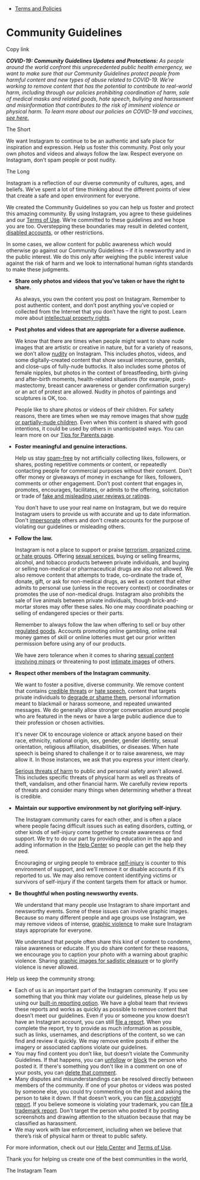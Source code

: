 *   [Terms and Policies](https://help.instagram.com/1417489251945243/?helpref=breadcrumb)

Community Guidelines
====================

Copy link

_**COVID-19: Community Guidelines Updates and Protections:** As people around the world confront this unprecedented public health emergency, we want to make sure that our Community Guidelines protect people from harmful content and new types of abuse related to COVID-19. We’re working to remove content that has the potential to contribute to real-world harm, including through our policies prohibiting coordination of harm, sale of medical masks and related goods, hate speech, bullying and harassment and misinformation that contributes to the risk of imminent violence or physical harm. To learn more about our policies on COVID-19 and vaccines, [see here.](https://help.instagram.com/697825587576762?helpref=faq_content)_

The Short

We want Instagram to continue to be an authentic and safe place for inspiration and expression. Help us foster this community. Post only your own photos and videos and always follow the law. Respect everyone on Instagram, don’t spam people or post nudity.

The Long

Instagram is a reflection of our diverse community of cultures, ages, and beliefs. We’ve spent a lot of time thinking about the different points of view that create a safe and open environment for everyone.

We created the Community Guidelines so you can help us foster and protect this amazing community. By using Instagram, you agree to these guidelines and our [Terms of Use](https://www.instagram.com/legal/terms). We’re committed to these guidelines and we hope you are too. Overstepping these boundaries may result in deleted content, [disabled accounts](https://help.instagram.com/366993040048856?helpref=faq_content), or other restrictions.

In some cases, we allow content for public awareness which would otherwise go against our Community Guidelines – if it is newsworthy and in the public interest. We do this only after weighing the public interest value against the risk of harm and we look to international human rights standards to make these judgments.

*   **Share only photos and videos that you’ve taken or have the right to share.**
    
    As always, you own the content you post on Instagram. Remember to post authentic content, and don’t post anything you’ve copied or collected from the Internet that you don’t have the right to post. Learn more about [intellectual property rights](https://help.instagram.com/126382350847838?helpref=faq_content).
    
*   **Post photos and videos that are appropriate for a diverse audience.**
    
    We know that there are times when people might want to share nude images that are artistic or creative in nature, but for a variety of reasons, we don’t allow [nudity](https://l.instagram.com/?u=https%3A%2F%2Fwww.facebook.com%2Fcommunitystandards%2Fadult_nudity_sexual_activity&e=AT2C6VuxXs5HNkOxb5p6YW2B5DQNhRGTfv01HcvApB8EB6LXgNkHWQYYCp40kK-8ft-7YF48RWNxXL-iDUCCGVBZUqQzjyK3tz5w9sW6V6Z-jTFNnyhnbIZpjREpmaUbNTMhSQc79uEv-nCaQYCD589E1SbpznFvMG5YDQ) on Instagram. This includes photos, videos, and some digitally-created content that show sexual intercourse, genitals, and close-ups of fully-nude buttocks. It also includes some photos of female nipples, but photos in the context of breastfeeding, birth giving and after-birth moments, health-related situations (for example, post-mastectomy, breast cancer awareness or gender confirmation surgery) or an act of protest are allowed. Nudity in photos of paintings and sculptures is OK, too.
    
    People like to share photos or videos of their children. For safety reasons, there are times when we may remove images that show [nude or partially-nude children](https://l.instagram.com/?u=https%3A%2F%2Fwww.facebook.com%2Fcommunitystandards%2Fchild_nudity_sexual_exploitation&e=AT2C6VuxXs5HNkOxb5p6YW2B5DQNhRGTfv01HcvApB8EB6LXgNkHWQYYCp40kK-8ft-7YF48RWNxXL-iDUCCGVBZUqQzjyK3tz5w9sW6V6Z-jTFNnyhnbIZpjREpmaUbNTMhSQc79uEv-nCaQYCD589E1SbpznFvMG5YDQ). Even when this content is shared with good intentions, it could be used by others in unanticipated ways. You can learn more on our [Tips for Parents page](https://help.instagram.com/154475974694511/?helpref=faq_content).
    
*   **Foster meaningful and genuine interactions.**
    
    Help us stay [spam-free](https://l.instagram.com/?u=https%3A%2F%2Fwww.facebook.com%2Fcommunitystandards%2Fspam&e=AT2C6VuxXs5HNkOxb5p6YW2B5DQNhRGTfv01HcvApB8EB6LXgNkHWQYYCp40kK-8ft-7YF48RWNxXL-iDUCCGVBZUqQzjyK3tz5w9sW6V6Z-jTFNnyhnbIZpjREpmaUbNTMhSQc79uEv-nCaQYCD589E1SbpznFvMG5YDQ) by not artificially collecting likes, followers, or shares, posting repetitive comments or content, or repeatedly contacting people for commercial purposes without their consent. Don’t offer money or giveaways of money in exchange for likes, followers, comments or other engagement. Don’t post content that engages in, promotes, encourages, facilitates, or admits to the offering, solicitation or trade of [fake and misleading user reviews or ratings](https://l.instagram.com/?u=https%3A%2F%2Fwww.facebook.com%2Fcommunitystandards%2Ffraud_deception&e=AT2C6VuxXs5HNkOxb5p6YW2B5DQNhRGTfv01HcvApB8EB6LXgNkHWQYYCp40kK-8ft-7YF48RWNxXL-iDUCCGVBZUqQzjyK3tz5w9sW6V6Z-jTFNnyhnbIZpjREpmaUbNTMhSQc79uEv-nCaQYCD589E1SbpznFvMG5YDQ).
    
    You don’t have to use your real name on Instagram, but we do require Instagram users to provide us with accurate and up to date information. Don't [impersonate](https://l.instagram.com/?u=https%3A%2F%2Fwww.facebook.com%2Fcommunitystandards%2Fmisrepresentation&e=AT2C6VuxXs5HNkOxb5p6YW2B5DQNhRGTfv01HcvApB8EB6LXgNkHWQYYCp40kK-8ft-7YF48RWNxXL-iDUCCGVBZUqQzjyK3tz5w9sW6V6Z-jTFNnyhnbIZpjREpmaUbNTMhSQc79uEv-nCaQYCD589E1SbpznFvMG5YDQ) others and don't create accounts for the purpose of violating our guidelines or misleading others.
    
*   **Follow the law.**
    
    Instagram is not a place to support or praise [terrorism, organized crime, or hate groups](https://l.instagram.com/?u=https%3A%2F%2Fwww.facebook.com%2Fcommunitystandards%2Fdangerous_individuals_organizations&e=AT2C6VuxXs5HNkOxb5p6YW2B5DQNhRGTfv01HcvApB8EB6LXgNkHWQYYCp40kK-8ft-7YF48RWNxXL-iDUCCGVBZUqQzjyK3tz5w9sW6V6Z-jTFNnyhnbIZpjREpmaUbNTMhSQc79uEv-nCaQYCD589E1SbpznFvMG5YDQ). Offering [sexual services](https://l.instagram.com/?u=https%3A%2F%2Fwww.facebook.com%2Fcommunitystandards%2Fsexual_solicitation&e=AT2C6VuxXs5HNkOxb5p6YW2B5DQNhRGTfv01HcvApB8EB6LXgNkHWQYYCp40kK-8ft-7YF48RWNxXL-iDUCCGVBZUqQzjyK3tz5w9sW6V6Z-jTFNnyhnbIZpjREpmaUbNTMhSQc79uEv-nCaQYCD589E1SbpznFvMG5YDQ), buying or selling firearms, alcohol, and tobacco products between private individuals, and buying or selling non-medical or pharmaceutical drugs are also not allowed. We also remove content that attempts to trade, co-ordinate the trade of, donate, gift, or ask for non-medical drugs, as well as content that either admits to personal use (unless in the recovery context) or coordinates or promotes the use of non-medical drugs. Instagram also prohibits the sale of live animals between private individuals, though brick-and-mortar stores may offer these sales. No one may coordinate poaching or selling of endangered species or their parts.
    
    Remember to always follow the law when offering to sell or buy other [regulated goods](https://l.instagram.com/?u=https%3A%2F%2Fwww.facebook.com%2Fcommunitystandards%2Fregulated_goods&e=AT2C6VuxXs5HNkOxb5p6YW2B5DQNhRGTfv01HcvApB8EB6LXgNkHWQYYCp40kK-8ft-7YF48RWNxXL-iDUCCGVBZUqQzjyK3tz5w9sW6V6Z-jTFNnyhnbIZpjREpmaUbNTMhSQc79uEv-nCaQYCD589E1SbpznFvMG5YDQ). Accounts promoting online gambling, online real money games of skill or online lotteries must get our prior written permission before using any of our products.
    
    We have zero tolerance when it comes to sharing [sexual content involving minors](https://l.instagram.com/?u=https%3A%2F%2Fwww.facebook.com%2Fcommunitystandards%2Fchild_nudity_sexual_exploitation&e=AT2C6VuxXs5HNkOxb5p6YW2B5DQNhRGTfv01HcvApB8EB6LXgNkHWQYYCp40kK-8ft-7YF48RWNxXL-iDUCCGVBZUqQzjyK3tz5w9sW6V6Z-jTFNnyhnbIZpjREpmaUbNTMhSQc79uEv-nCaQYCD589E1SbpznFvMG5YDQ) or threatening to post [intimate images](https://l.instagram.com/?u=https%3A%2F%2Fwww.facebook.com%2Fcommunitystandards%2Fsexual_exploitation_adults&e=AT2C6VuxXs5HNkOxb5p6YW2B5DQNhRGTfv01HcvApB8EB6LXgNkHWQYYCp40kK-8ft-7YF48RWNxXL-iDUCCGVBZUqQzjyK3tz5w9sW6V6Z-jTFNnyhnbIZpjREpmaUbNTMhSQc79uEv-nCaQYCD589E1SbpznFvMG5YDQ) of others.
    
*   **Respect other members of the Instagram community.**
    
    We want to foster a positive, diverse community. We remove content that contains [credible threats](https://l.instagram.com/?u=https%3A%2F%2Fwww.facebook.com%2Fcommunitystandards%2Fcredible_violence&e=AT2C6VuxXs5HNkOxb5p6YW2B5DQNhRGTfv01HcvApB8EB6LXgNkHWQYYCp40kK-8ft-7YF48RWNxXL-iDUCCGVBZUqQzjyK3tz5w9sW6V6Z-jTFNnyhnbIZpjREpmaUbNTMhSQc79uEv-nCaQYCD589E1SbpznFvMG5YDQ) or [hate speech](https://l.instagram.com/?u=https%3A%2F%2Fwww.facebook.com%2Fcommunitystandards%2Fhate_speech&e=AT2C6VuxXs5HNkOxb5p6YW2B5DQNhRGTfv01HcvApB8EB6LXgNkHWQYYCp40kK-8ft-7YF48RWNxXL-iDUCCGVBZUqQzjyK3tz5w9sW6V6Z-jTFNnyhnbIZpjREpmaUbNTMhSQc79uEv-nCaQYCD589E1SbpznFvMG5YDQ), content that targets private individuals to [degrade or shame them](https://l.instagram.com/?u=https%3A%2F%2Fwww.facebook.com%2Fcommunitystandards%2Fbullying&e=AT2C6VuxXs5HNkOxb5p6YW2B5DQNhRGTfv01HcvApB8EB6LXgNkHWQYYCp40kK-8ft-7YF48RWNxXL-iDUCCGVBZUqQzjyK3tz5w9sW6V6Z-jTFNnyhnbIZpjREpmaUbNTMhSQc79uEv-nCaQYCD589E1SbpznFvMG5YDQ), personal information meant to blackmail or harass someone, and repeated unwanted messages. We do generally allow stronger conversation around people who are featured in the news or have a large public audience due to their profession or chosen activities.
    
    It's never OK to encourage violence or attack anyone based on their race, ethnicity, national origin, sex, gender, gender identity, sexual orientation, religious affiliation, disabilities, or diseases. When hate speech is being shared to challenge it or to raise awareness, we may allow it. In those instances, we ask that you express your intent clearly.
    
    [Serious threats of harm](https://l.instagram.com/?u=https%3A%2F%2Fwww.facebook.com%2Fcommunitystandards%2Fcredible_violence&e=AT2C6VuxXs5HNkOxb5p6YW2B5DQNhRGTfv01HcvApB8EB6LXgNkHWQYYCp40kK-8ft-7YF48RWNxXL-iDUCCGVBZUqQzjyK3tz5w9sW6V6Z-jTFNnyhnbIZpjREpmaUbNTMhSQc79uEv-nCaQYCD589E1SbpznFvMG5YDQ) to public and personal safety aren't allowed. This includes specific threats of physical harm as well as threats of theft, vandalism, and other financial harm. We carefully review reports of threats and consider many things when determining whether a threat is credible.
    
*   **Maintain our supportive environment by not glorifying self-injury.**
    
    The Instagram community cares for each other, and is often a place where people facing difficult issues such as eating disorders, cutting, or other kinds of self-injury come together to create awareness or find support. We try to do our part by providing education in the app and adding information in the [Help Center](https://help.instagram.com/) so people can get the help they need.
    
    Encouraging or urging people to embrace [self-injury](https://l.instagram.com/?u=https%3A%2F%2Fwww.facebook.com%2Fcommunitystandards%2Fsuicide_self_injury_violence&e=AT2C6VuxXs5HNkOxb5p6YW2B5DQNhRGTfv01HcvApB8EB6LXgNkHWQYYCp40kK-8ft-7YF48RWNxXL-iDUCCGVBZUqQzjyK3tz5w9sW6V6Z-jTFNnyhnbIZpjREpmaUbNTMhSQc79uEv-nCaQYCD589E1SbpznFvMG5YDQ) is counter to this environment of support, and we’ll remove it or disable accounts if it’s reported to us. We may also remove content identifying victims or survivors of self-injury if the content targets them for attack or humor.
    
*   **Be thoughtful when posting newsworthy events.**
    
    We understand that many people use Instagram to share important and newsworthy events. Some of these issues can involve graphic images. Because so many different people and age groups use Instagram, we may remove videos of intense, [graphic violence](https://l.instagram.com/?u=https%3A%2F%2Fwww.facebook.com%2Fcommunitystandards%2Fgraphic_violence&e=AT2C6VuxXs5HNkOxb5p6YW2B5DQNhRGTfv01HcvApB8EB6LXgNkHWQYYCp40kK-8ft-7YF48RWNxXL-iDUCCGVBZUqQzjyK3tz5w9sW6V6Z-jTFNnyhnbIZpjREpmaUbNTMhSQc79uEv-nCaQYCD589E1SbpznFvMG5YDQ) to make sure Instagram stays appropriate for everyone.
    
    We understand that people often share this kind of content to condemn, raise awareness or educate. If you do share content for these reasons, we encourage you to caption your photo with a warning about graphic violence. Sharing [graphic images for sadistic pleasure](https://l.instagram.com/?u=https%3A%2F%2Fwww.facebook.com%2Fcommunitystandards%2Fcruel_insensitive&e=AT2C6VuxXs5HNkOxb5p6YW2B5DQNhRGTfv01HcvApB8EB6LXgNkHWQYYCp40kK-8ft-7YF48RWNxXL-iDUCCGVBZUqQzjyK3tz5w9sW6V6Z-jTFNnyhnbIZpjREpmaUbNTMhSQc79uEv-nCaQYCD589E1SbpznFvMG5YDQ) or to glorify violence is never allowed.
    

Help us keep the community strong:

*   Each of us is an important part of the Instagram community. If you see something that you think may violate our guidelines, please help us by using our [built-in reporting option](https://help.instagram.com/165828726894770?helpref=faq_content). We have a global team that reviews these reports and works as quickly as possible to remove content that doesn’t meet our guidelines. Even if you or someone you know doesn’t have an Instagram account, you can still [file a report](https://help.instagram.com/contact/383679321740945). When you complete the report, try to provide as much information as possible, such as links, usernames, and descriptions of the content, so we can find and review it quickly. We may remove entire posts if either the imagery or associated captions violate our guidelines.
*   You may find content you don’t like, but doesn’t violate the Community Guidelines. If that happens, you can [unfollow](https://help.instagram.com/286340048138725?helpref=faq_content) or [block](https://help.instagram.com/426700567389543/?helpref=faq_content) the person who posted it. If there's something you don't like in a comment on one of your posts, you can [delete that comment](https://help.instagram.com/289098941190483?helpref=faq_content).
*   Many disputes and misunderstandings can be resolved directly between members of the community. If one of your photos or videos was posted by someone else, you could try commenting on the post and asking the person to take it down. If that doesn’t work, you can [file a copyright report](https://help.instagram.com/126382350847838?helpref=faq_content). If you believe someone is violating your trademark, you can [file a trademark report](https://help.instagram.com/222826637847963?helpref=faq_content). Don't target the person who posted it by posting screenshots and drawing attention to the situation because that may be classified as harassment.
*   We may work with law enforcement, including when we believe that there’s risk of physical harm or threat to public safety.

For more information, check out our [Help Center](https://help.instagram.com/) and [Terms of Use](https://l.instagram.com/?u=http%3A%2F%2Finstagram.com%2Flegal%2Fterms%2F%23&e=AT2C6VuxXs5HNkOxb5p6YW2B5DQNhRGTfv01HcvApB8EB6LXgNkHWQYYCp40kK-8ft-7YF48RWNxXL-iDUCCGVBZUqQzjyK3tz5w9sW6V6Z-jTFNnyhnbIZpjREpmaUbNTMhSQc79uEv-nCaQYCD589E1SbpznFvMG5YDQ).

Thank you for helping us create one of the best communities in the world,

The Instagram Team